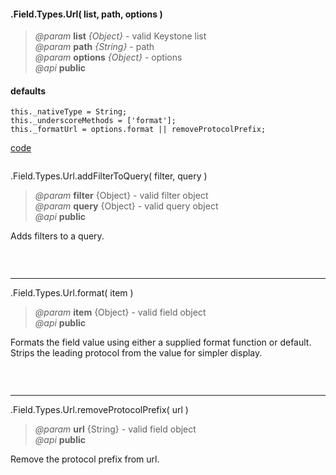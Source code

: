 #### .Field.Types.Url( list, path, options )  
> *@param* **list** _{Object}_  - valid Keystone list   
> *@param* **path** _{String}_  - path   
> *@param* **options** _{Object}_  - options   
> *@api* **public**  

<div class="code-header"> <h4>defaults</h4></div><pre class=" language-javascript"><code class="language-javascript">this._nativeType = String;
this._underscoreMethods = ['format'];
this._formatUrl = options.format || removeProtocolPrefix;</code></pre>

<div class="code-header addGitHubLink" data-file="fields/types/url/UrlType.js"> <a href="#" class="loadCode"> code</a></div><pre class=" language-javascript hideCode api"></pre> 


<span class="subMethod"> .Field.Types.Url.addFilterToQuery( filter, query ) </span>  
> *@param* **filter** {Object} - valid filter object   
> *@param* **query** {Object} - valid query object    
> *@api* **public**     

Adds filters to a query.   

<div class="code-header addGitHubLink" data-file="fields/types/url/UrlType.js#L18-L19"> &nbsp;</div><pre class=" language-javascript hideCode api"></pre> 

---

<span class="subMethod"> .Field.Types.Url.format( item ) </span>  
> *@param* **item** {Object} - valid field object   
> *@api* **public**     

Formats the field value using either a supplied format function or default.  
Strips the leading protocol from the value for simpler display.  

<div class="code-header addGitHubLink" data-file="fields/types/url/UrlType.js#L21-L28"> &nbsp;</div><pre class=" language-javascript hideCode api"></pre> 


---

<span class="subMethod"> .Field.Types.Url.removeProtocolPrefix( url ) </span>  
> *@param* **url** {String} - valid field object    
> *@api* **public**     

Remove the protocol prefix from url.   

<div class="code-header addGitHubLink" data-file="fields/types/url/UrlType.js#L30-L35"> &nbsp;</div><pre class=" language-javascript hideCode api"></pre> 
